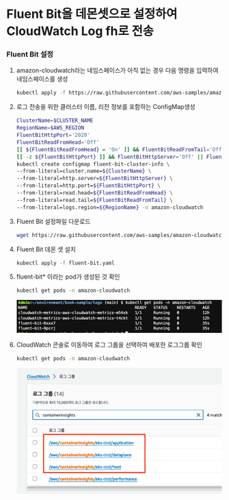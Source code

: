 # Fluent Bit을 데몬셋으로 설정하여 CloudWatch Log fh로 전송

### Fluent Bit 설정
1. amazon-cloudwatch라는 네임스페이스가 아직 없는 경우 다음 명령을 입력하여 네임스페이스를 생성

    ```bash
    kubectl apply -f https://raw.githubusercontent.com/aws-samples/amazon-cloudwatch-container-insights/latest/k8s-deployment-manifest-templates/deployment-mode/daemonset/container-insights-monitoring/cloudwatch-namespace.yaml
    ```

2. 로그 전송을 위한 클러스터 이름, 리전 정보를 포함하는 ConfigMap생성

    ```bash
    ClusterName=$CLUSTER_NAME
    RegionName=$AWS_REGION
    FluentBitHttpPort='2020'
    FluentBitReadFromHead='Off'
    [[ ${FluentBitReadFromHead} = 'On' ]] && FluentBitReadFromTail='Off'|| FluentBitReadFromTail='On'
    [[ -z ${FluentBitHttpPort} ]] && FluentBitHttpServer='Off' || FluentBitHttpServer='On'
    kubectl create configmap fluent-bit-cluster-info \
    --from-literal=cluster.name=${ClusterName} \
    --from-literal=http.server=${FluentBitHttpServer} \
    --from-literal=http.port=${FluentBitHttpPort} \
    --from-literal=read.head=${FluentBitReadFromHead} \
    --from-literal=read.tail=${FluentBitReadFromTail} \
    --from-literal=logs.region=${RegionName} -n amazon-cloudwatch
    ```


3. Fluent Bit 설정파일 다운로드
    ```bash
    wget https://raw.githubusercontent.com/aws-samples/amazon-cloudwatch-container-insights/latest/k8s-deployment-manifest-templates/deployment-mode/daemonset/container-insights-monitoring/fluent-bit/fluent-bit.yaml
    ```

4. Fluent Bit 데몬 셋 설치

    ```bash
    kubectl apply -f fluent-bit.yaml
    ```

5. fluent-bit* 이라는 pod가 생성된 것 확인
    ```bash
    kubectl get pods -n amazon-cloudwatch
    ```
    <img width="700" alt="image" src="../Image/fluentbit.png" >

6. CloudWatch 콘솔로 이동하여 로그 그룹을 선택하여 배포한 로그그룹 확인 

    ```bash
    kubectl get pods -n amazon-cloudwatch
    ```
    <img width="500" alt="image" src="../Image/cloudwatchlogs.png" >


